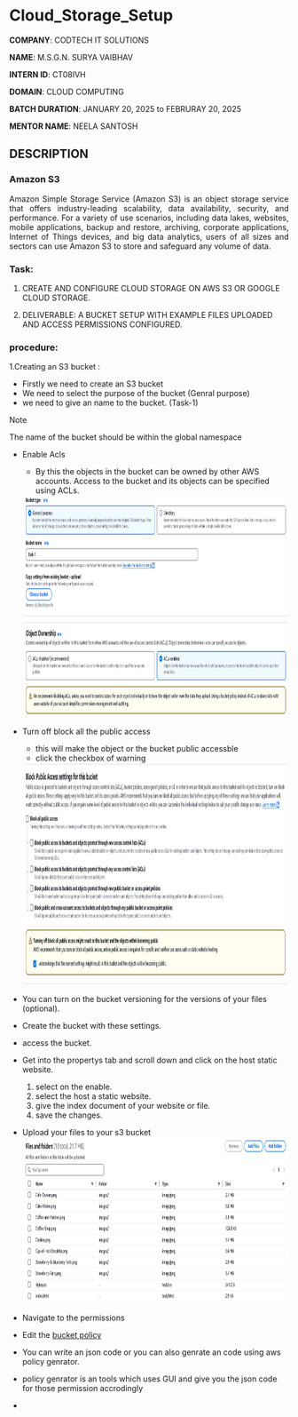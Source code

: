 # Cloud_Storage_Setup

**COMPANY**: CODTECH IT SOLUTIONS 

**NAME**: M.S.G.N. SURYA VAIBHAV

**INTERN ID**: CT08IVH

**DOMAIN**: CLOUD COMPUTING

**BATCH DURATION**: JANUARY 20, 2025 to FEBRURAY 20, 2025

**MENTOR NAME**: NEELA SANTOSH

## DESCRIPTION
### Amazon S3
<p align="justify">
Amazon Simple Storage Service (Amazon S3) is an object storage service that offers industry-leading scalability, data availability, security, and performance. For a variety of use scenarios, including data lakes, websites, mobile applications, backup and restore, archiving, corporate applications, Internet of Things devices, and big data analytics, users of all sizes and sectors can use Amazon S3 to store and safeguard any volume of data.
</p>

### Task:
1. CREATE AND CONFIGURE CLOUD
STORAGE ON AWS S3 OR GOOGLE
CLOUD STORAGE.

2. DELIVERABLE: A BUCKET SETUP WITH
EXAMPLE FILES UPLOADED AND
ACCESS PERMISSIONS CONFIGURED.

### procedure:
1.Creating an S3 bucket :
  - Firstly we need to create an S3 bucket
  - We need to select the purpose of the bucket (Genral purpose)
  - we need to give an name to the bucket. (Task-1)
  >[!NOTE]
  >The name of the bucket should be within the global namespace
  - Enable Acls
      - By this the objects in the bucket can be owned by other AWS accounts. Access to the bucket and its objects can be specified using ACLs.
    <img src="bucketname.png" height="400" wdith="600" >
  - Turn off block all the public access
      - this will make the object or the bucket public accessble
      - click the checkbox of warning
    <img src="block_access.png" height="400" wdith="600" >

  - You can turn on the bucket versioning for the versions of your files (optional). 
  - Create the bucket with these settings.
  - access the bucket.
  - Get into the propertys tab and scroll down and click on the host static website.    
    1. select on the enable.
    2. select the host a static website.
    3. give the index document of your website or file.
    4. save the changes.
  - Upload your files to your s3 bucket
    <img src="Files_upload.png" height="300" wdith="600" >

  - Navigate to the permissions
  - Edit the [bucket policy](permission.JSON)
  - You can write an json code or you can also genrate an code using aws policy genrator.
  - policy genrator is an tools which uses GUI and give you the json code for those permission accrodingly
  - 
